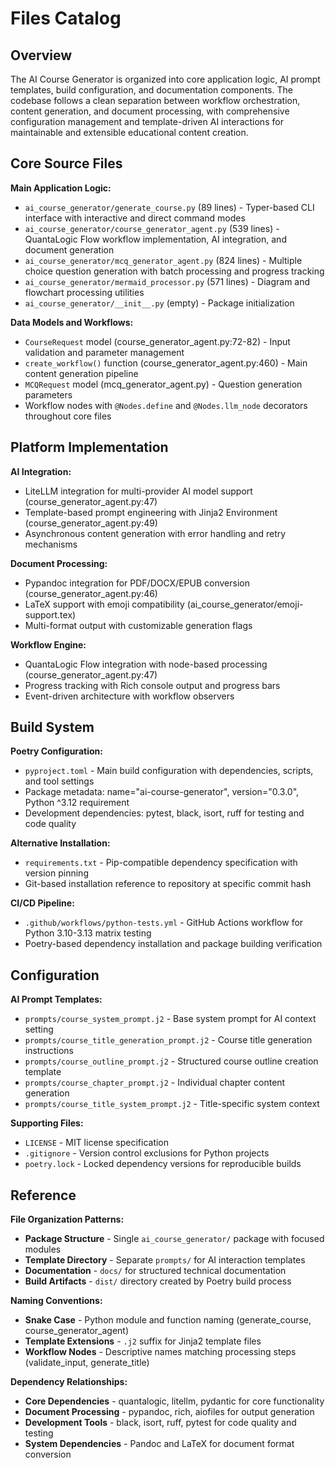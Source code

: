 <!-- Generated: 2025-06-19 00:28:38 UTC -->

# Files Catalog

## Overview

The AI Course Generator is organized into core application logic, AI prompt templates, build configuration, and documentation components. The codebase follows a clean separation between workflow orchestration, content generation, and document processing, with comprehensive configuration management and template-driven AI interactions for maintainable and extensible educational content creation.

## Core Source Files

**Main Application Logic:**
- `ai_course_generator/generate_course.py` (89 lines) - Typer-based CLI interface with interactive and direct command modes
- `ai_course_generator/course_generator_agent.py` (539 lines) - QuantaLogic Flow workflow implementation, AI integration, and document generation
- `ai_course_generator/mcq_generator_agent.py` (824 lines) - Multiple choice question generation with batch processing and progress tracking
- `ai_course_generator/mermaid_processor.py` (571 lines) - Diagram and flowchart processing utilities
- `ai_course_generator/__init__.py` (empty) - Package initialization

**Data Models and Workflows:**
- `CourseRequest` model (course_generator_agent.py:72-82) - Input validation and parameter management
- `create_workflow()` function (course_generator_agent.py:460) - Main content generation pipeline
- `MCQRequest` model (mcq_generator_agent.py) - Question generation parameters
- Workflow nodes with `@Nodes.define` and `@Nodes.llm_node` decorators throughout core files

## Platform Implementation

**AI Integration:**
- LiteLLM integration for multi-provider AI model support (course_generator_agent.py:47)
- Template-based prompt engineering with Jinja2 Environment (course_generator_agent.py:49)
- Asynchronous content generation with error handling and retry mechanisms

**Document Processing:**
- Pypandoc integration for PDF/DOCX/EPUB conversion (course_generator_agent.py:46)
- LaTeX support with emoji compatibility (ai_course_generator/emoji-support.tex)
- Multi-format output with customizable generation flags

**Workflow Engine:**
- QuantaLogic Flow integration with node-based processing (course_generator_agent.py:47)
- Progress tracking with Rich console output and progress bars
- Event-driven architecture with workflow observers

## Build System

**Poetry Configuration:**
- `pyproject.toml` - Main build configuration with dependencies, scripts, and tool settings
- Package metadata: name="ai-course-generator", version="0.3.0", Python ^3.12 requirement
- Development dependencies: pytest, black, isort, ruff for testing and code quality

**Alternative Installation:**
- `requirements.txt` - Pip-compatible dependency specification with version pinning
- Git-based installation reference to repository at specific commit hash

**CI/CD Pipeline:**
- `.github/workflows/python-tests.yml` - GitHub Actions workflow for Python 3.10-3.13 matrix testing
- Poetry-based dependency installation and package building verification

## Configuration

**AI Prompt Templates:**
- `prompts/course_system_prompt.j2` - Base system prompt for AI context setting
- `prompts/course_title_generation_prompt.j2` - Course title generation instructions
- `prompts/course_outline_prompt.j2` - Structured course outline creation template
- `prompts/course_chapter_prompt.j2` - Individual chapter content generation
- `prompts/course_title_system_prompt.j2` - Title-specific system context

**Supporting Files:**
- `LICENSE` - MIT license specification
- `.gitignore` - Version control exclusions for Python projects
- `poetry.lock` - Locked dependency versions for reproducible builds

## Reference

**File Organization Patterns:**
- **Package Structure** - Single `ai_course_generator/` package with focused modules
- **Template Directory** - Separate `prompts/` for AI interaction templates
- **Documentation** - `docs/` for structured technical documentation
- **Build Artifacts** - `dist/` directory created by Poetry build process

**Naming Conventions:**
- **Snake Case** - Python module and function naming (generate_course, course_generator_agent)
- **Template Extensions** - `.j2` suffix for Jinja2 template files
- **Workflow Nodes** - Descriptive names matching processing steps (validate_input, generate_title)

**Dependency Relationships:**
- **Core Dependencies** - quantalogic, litellm, pydantic for core functionality
- **Document Processing** - pypandoc, rich, aiofiles for output generation
- **Development Tools** - black, isort, ruff, pytest for code quality and testing
- **System Dependencies** - Pandoc and LaTeX for document format conversion